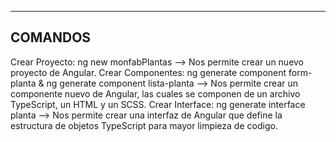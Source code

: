 --------
COMANDOS
--------
Crear Proyecto: ng new monfabPlantas --> Nos permite crear un nuevo proyecto de Angular.
Crear Componentes: ng generate component form-planta & ng generate component lista-planta --> Nos permite crear un componente nuevo de Angular, las cuales se componen de un archivo TypeScript, un HTML y un SCSS.
Crear Interface: ng generate interface planta --> Nos permite crear una interfaz de Angular que define la estructura de objetos TypeScript para mayor limpieza de codigo.